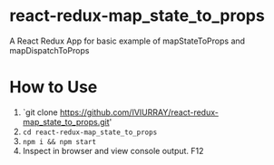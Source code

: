 # react-redux-map_state_to_props
A React Redux App for basic example of mapStateToProps and mapDispatchToProps

# How to Use
1. `git clone https://github.com/IVIURRAY/react-redux-map_state_to_props.git'
2. `cd react-redux-map_state_to_props`
3. `npm i && npm start`
4. Inspect in browser and view console output. F12